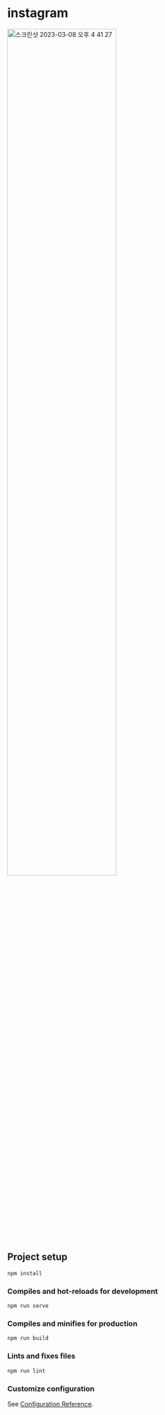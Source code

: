 # instagram
<img width="70%" alt="스크린샷 2023-03-08 오후 4 41 27" src="https://user-images.githubusercontent.com/126052877/223652001-596c7ea6-2c5b-4ecc-8ec6-2b14605be8a8.png">


## Project setup
```
npm install
```

### Compiles and hot-reloads for development
```
npm run serve
```

### Compiles and minifies for production
```
npm run build
```

### Lints and fixes files
```
npm run lint
```

### Customize configuration
See [Configuration Reference](https://cli.vuejs.org/config/).
